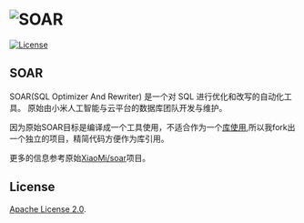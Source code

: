 # ![SOAR](https://raw.githubusercontent.com/XiaoMi/soar/master/doc/images/logo.png)

[![License](https://img.shields.io/badge/License-Apache%202.0-blue.svg)](http://github.com/smallnest/soar/blob/master/LICENSE)

## SOAR

SOAR(SQL Optimizer And Rewriter) 是一个对 SQL 进行优化和改写的自动化工具。 原始由小米人工智能与云平台的数据库团队开发与维护。

因为原始SOAR目标是编译成一个工具使用，不适合作为一个[库使用](https://github.com/smallnest/soar/issues/201),所以我fork出一个独立的项目，精简代码方便作为库引用。

更多的信息参考原始[XiaoMi/soar](https://github.com/XiaoMi/soar)项目。


## License

[Apache License 2.0](https://github.com/smallnest/soar/blob/master/LICENSE).
